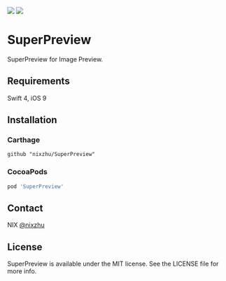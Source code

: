 <p>
<a href="http://cocoadocs.org/docsets/SuperPreview"><img src="https://img.shields.io/cocoapods/v/SuperPreview.svg?style=flat"></a>
<a href="https://github.com/Carthage/Carthage/"><img src="https://img.shields.io/badge/Carthage-compatible-4BC51D.svg?style=flat"></a>
</p>

# SuperPreview

SuperPreview for Image Preview.

## Requirements

Swift 4, iOS 9

## Installation

### Carthage

```ogdl
github "nixzhu/SuperPreview"
```

### CocoaPods

```ruby
pod 'SuperPreview'
```

## Contact

NIX [@nixzhu](https://twitter.com/nixzhu)

## License

SuperPreview is available under the MIT license. See the LICENSE file for more info.

